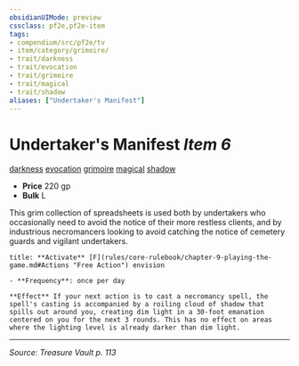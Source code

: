 ```yaml
---
obsidianUIMode: preview
cssclass: pf2e,pf2e-item
tags:
- compendium/src/pf2e/tv
- item/category/grimoire/
- trait/darkness
- trait/evocation
- trait/grimoire
- trait/magical
- trait/shadow
aliases: ["Undertaker's Manifest"]
---
```

# Undertaker's Manifest *Item 6*  
[darkness](Reference/Rules/Traits/darkness.md "Darkness Effect Trait")  [evocation](evocation.md "Evocation School Trait")  [grimoire](grimoire-som.md "Grimoire Item Trait")  [magical](magical.md "Magical Item Trait")  [shadow](Reference/Rules/Traits/shadow.md "Shadow General Trait")  

- **Price** 220 gp
- **Bulk** L

This grim collection of spreadsheets is used both by undertakers who occasionally need to avoid the notice of their more restless clients, and by industrious necromancers looking to avoid catching the notice of cemetery guards and vigilant undertakers.

```ad-embed-ability
title: **Activate** [F](rules/core-rulebook/chapter-9-playing-the-game.md#Actions "Free Action") envision

- **Frequency**: once per day

**Effect** If your next action is to cast a necromancy spell, the spell's casting is accompanied by a roiling cloud of shadow that spills out around you, creating dim light in a 30-foot emanation centered on you for the next 3 rounds. This has no effect on areas where the lighting level is already darker than dim light.
```


---
*Source: Treasure Vault p. 113*